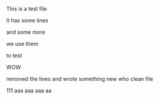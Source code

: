 This is a test file

It has some lines

and some more

we use them

to test

WOW

removed the lines
and wrote something new
who
clean file

111
aaa
aaa
aaa
aa
